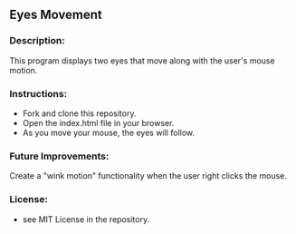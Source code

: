 ## Eyes Movement
### Description:
This program displays two eyes that move along with the user's mouse motion.
### Instructions:
- Fork and clone this repository.
- Open the index.html file in your browser.
- As you move your mouse, the eyes will follow.
### Future Improvements:
Create a "wink motion" functionality when the user right clicks the mouse.
### License:
- see MIT License in the repository.

